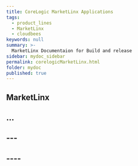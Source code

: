 ```yaml
---
title: CoreLogic MarketLinx Applications
tags:
  - product_lines 
  - MarketLinx
  - cloudbees
keywords: null
summary: >-
  MarketLinx Documentaion for Build and release
sidebar: mydoc_sidebar
permalink: corelogicMarketLinx.html
folder: mydoc
published: true
---
```


## MarketLinx

## ...

## ---

## ----
